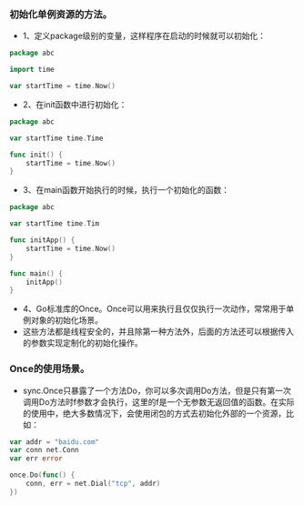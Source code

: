 ### 初始化单例资源的方法。
- 1、定义package级别的变量，这样程序在启动的时候就可以初始化：
``` go
package abc

import time

var startTime = time.Now()
```
- 2、在init函数中进行初始化：
``` go
package abc

var startTime time.Time

func init() {
    startTime = time.Now()
}
```
- 3、在main函数开始执行的时候，执行一个初始化的函数：
``` go
package abc

var startTime time.Tim

func initApp() {
    startTime = time.Now()
}

func main() {
    initApp()
}
```
- 4、Go标准库的Once。Once可以用来执行且仅仅执行一次动作，常常用于单例对象的初始化场景。
- 这些方法都是线程安全的，并且除第一种方法外，后面的方法还可以根据传入的参数实现定制化的初始化操作。
### Once的使用场景。
- sync.Once只暴露了一个方法Do，你可以多次调用Do方法，但是只有第一次调用Do方法时f参数才会执行，这里的f是一个无参数无返回值的函数。在实际的使用中，绝大多数情况下，会使用闭包的方式去初始化外部的一个资源，比如：
``` go
var addr = "baidu.com"
var conn net.Conn
var err error

once.Do(func() {
    conn, err = net.Dial("tcp", addr)
})
```